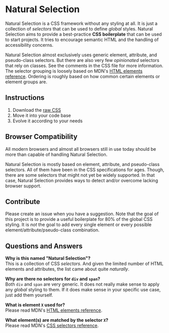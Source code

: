 # Natural Selection

Natural Selection is a CSS framework without any styling at all.
It is just a collection of *selectors* that can be used to define *global* styles.
Natural Selection aims to provide a best-practice **CSS boilerplate** that can be used to start projects.
It tries to encourage semantic HTML and the handling of accessibility concerns.

Natural Selection almost exclusively uses generic element, attribute, and pseudo-class selectors.
But there are also very few *opinionated* selectors that rely on classes.
See the comments in the CSS file for more information.
The selector grouping is loosely based on MDN's
[HTML elements reference](https://developer.mozilla.org/en-US/docs/Web/HTML/Element).
Ordering is roughly based on how common certain elements or element groups are.


## Instructions
1. Download the [raw CSS](https://raw.githubusercontent.com/frontaid/natural-selection/main/boilerplate.css)
1. Move it into your code base
1. Evolve it according to your needs


## Browser Compatibility
All modern browsers and almost all browsers still in use today should be more than capable of handling Natural Selection.

Natural Selection is mostly based on element, attribute, and pseudo-class selectors.
All of them have been in the CSS specifications for ages.
Though, there are some selectors that might not yet be widely supported.
In that case, Natural Selection provides ways to detect and/or overcome lacking browser support.


## Contribute
Please create an issue when you have a suggestion.
Note that the goal of this project is to provide a useful boilerplate for 80% of the global CSS styling.
It is *not* the goal to add every single element or every possible element/attribute/pseudo-class combination.


## Questions and Answers

**Why is this named "Natural Selection"?**  
This is a collection of CSS *selectors*. And given the limited number of HTML elements and
attributes, the list came about quite *naturally*.

**Why are there no selectors for `div` and `span`?**  
Both `div` and `span` are very generic. It does not really make sense to apply any *global* styling
to them. If it does make sense in your specific use case, just add them yourself.

**What is element `X` used for?**  
Please read MDN's
[HTML elements reference](https://developer.mozilla.org/en-US/docs/Web/HTML/Element).

**What element(s) are matched by the selector `X`?**  
Please read MDN's
[CSS selectors reference](https://developer.mozilla.org/en-US/docs/Web/CSS/CSS_Selectors).
